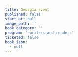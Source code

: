 ```yaml
---
title: Georgia event
published: false
start_at: null
image_path: ''
book_category: ''
program: '-writers-and-readers'
ticketed: false
book_isbn:
  - null
---
```



